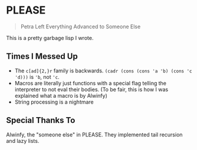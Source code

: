 # PLEASE

> Petra Left Everything Advanced to Someone Else

This is a pretty garbage lisp I wrote.

## Times I Messed Up

- The `c[ad]{2,}r` family is backwards. `(cadr (cons (cons 'a 'b) (cons 'c 'd)))` is `'b`, not `'c`.
- Macros are literally just functions with a special flag telling the interpreter to not eval their bodies.
  (To be fair, this is how I was explained what a macro is by Alwinfy)
- String processing is a nightmare

## Special Thanks To

Alwinfy, the "someone else" in PLEASE. They implemented tail recursion and lazy lists.
